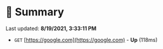 # 📖 Summary
Last updated: **8/19/2021, 3:33:11 PM**

- `GET` [https://google.com](https://google.com) - **Up** (118ms)

